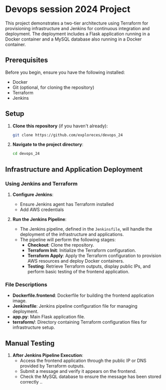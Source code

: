 # Devops session 2024 Project

This project demonstrates a two-tier architecture using Terraform for provisioning infrastructure and Jenkins for continuous integration and deployment. The deployment includes a Flask application running in a Docker container and a MySQL database also running in a Docker container.

## Prerequisites

Before you begin, ensure you have the following installed:

- Docker
- Git (optional, for cloning the repository)
- Terraform
- Jenkins

## Setup

1. **Clone this repository** (if you haven't already):

   ```bash
   git clone https://github.com/exploreces/devops_24
   ```

2. **Navigate to the project directory**:

   ```bash
   cd devops_24
   ```

## Infrastructure and Application Deployment

### Using Jenkins and Terraform

1. **Configure Jenkins**:

   - Ensure Jenkins agent has Terraform installed
   - Add AWS credentials

2. **Run the Jenkins Pipeline**:

   - The Jenkins pipeline, defined in the `Jenkinsfile`, will handle the deployment of the infrastructure and applications.
   - The pipeline will perform the following stages:
     - **Checkout**: Clone the repository.
     - **Terraform Init**: Initialize the Terraform configuration.
     - **Terraform Apply**: Apply the Terraform configuration to provision AWS resources and deploy Docker containers.
     - **Testing**: Retrieve Terraform outputs, display public IPs, and perform basic testing of the frontend application.

### File Descriptions

- **Dockerfile.frontend**: Dockerfile for building the frontend application image.
- **Jenkinsfile**: Jenkins pipeline configuration file for managing deployment.
- **app.py**: Main Flask application file.
- **terraform/**: Directory containing Terraform configuration files for infrastructure setup.

## Manual Testing

1. **After Jenkins Pipeline Execution**:
   - Access the frontend application through the public IP or DNS provided by Terraform outputs.
   - Submit a message and verify it appears on the frontend.
   - Check the MySQL database to ensure the message has been stored correctly ..
